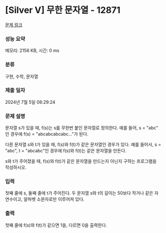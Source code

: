 # [Silver V] 무한 문자열 - 12871 

[문제 링크](https://www.acmicpc.net/problem/12871) 

### 성능 요약

메모리: 2156 KB, 시간: 0 ms

### 분류

구현, 수학, 문자열

### 제출 일자

2024년 7월 5일 08:29:24

### 문제 설명

<p>문자열 s가 있을 때, f(s)는 s를 무한번 붙인 문자열로 정의한다. 예를 들어, s = "abc" 인 경우에 f(s) = "abcabcabcabc..."가 된다.</p>

<p>다른 문자열 s와 t가 있을 때, f(s)와 f(t)가 같은 문자열인 경우가 있다. 예를 들어서, s = "abc", t = "abcabc"인 경우에 f(s)와 f(t)는 같은 문자열을 만든다.</p>

<p>s와 t가 주어졌을 때, f(s)와 f(t)가 같은 문자열을 만드는지 아닌지 구하는 프로그램을 작성하시오.</p>

### 입력 

 <p>첫째 줄에 s, 둘째 줄에 t가 주어진다. 두 문자열 s와 t의 길이는 50보다 작거나 같은 자연수이고, 알파벳 소문자로만 이루어져 있다. </p>

### 출력 

 <p>첫째 줄에 f(s)와 f(t)가 같으면 1을, 다르면 0을 출력한다.</p>

